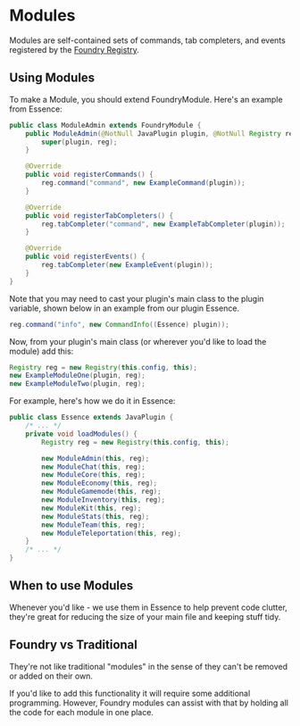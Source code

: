 # Modules

Modules are self-contained sets of commands, tab completers, and events registered by the [Foundry Registry](FR-Registry.md).

## Using Modules
To make a Module, you should extend FoundryModule. Here's an example from Essence:
```Java
public class ModuleAdmin extends FoundryModule {
    public ModuleAdmin(@NotNull JavaPlugin plugin, @NotNull Registry reg) {
        super(plugin, reg);
    }

    @Override
    public void registerCommands() {
        reg.command("command", new ExampleCommand(plugin));
    }

    @Override
    public void registerTabCompleters() {
        reg.tabCompleter("command", new ExampleTabCompleter(plugin));
    }

    @Override
    public void registerEvents() {
        reg.tabCompleter(new ExampleEvent(plugin));
    }
}
```

Note that you may need to cast your plugin's main class to the plugin variable, shown below in an example from our plugin Essence.

```java
reg.command("info", new CommandInfo((Essence) plugin));
```

Now, from your plugin's main class (or wherever you'd like to load the module) add this:

```java
Registry reg = new Registry(this.config, this);
new ExampleModuleOne(plugin, reg);
new ExampleModuleTwo(plugin, reg);
```

For example, here's how we do it in Essence:

```java
public class Essence extends JavaPlugin {
    /* ... */
    private void loadModules() {
        Registry reg = new Registry(this.config, this);

        new ModuleAdmin(this, reg);
        new ModuleChat(this, reg);
        new ModuleCore(this, reg);
        new ModuleEconomy(this, reg);
        new ModuleGamemode(this, reg);
        new ModuleInventory(this, reg);
        new ModuleKit(this, reg);
        new ModuleStats(this, reg);
        new ModuleTeam(this, reg);
        new ModuleTeleportation(this, reg);
    }
    /* ... */
}
```

## When to use Modules
Whenever you'd like - we use them in Essence to help prevent code clutter, they're great for reducing the size of your main file and keeping stuff tidy.

## Foundry vs Traditional
They're not like traditional "modules" in the sense of they can't be removed or added on their own.

If you'd like to add this functionality it will require some additional programming.
However, Foundry modules can assist with that by holding all the code for each module in one place.